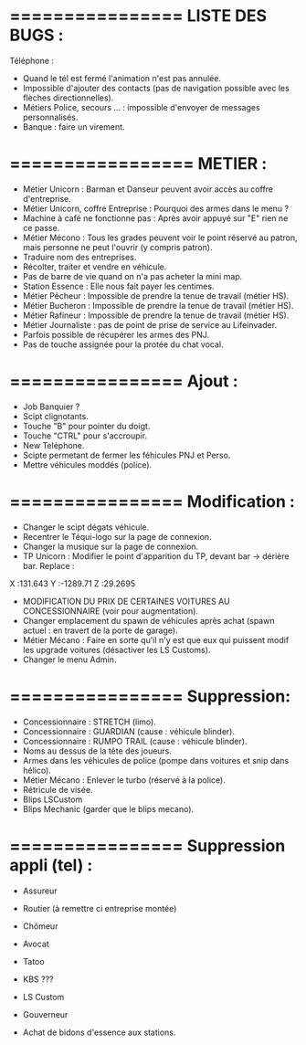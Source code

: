 ================
LISTE DES BUGS :
================
Téléphone :

- Quand le tél est fermé l'animation n'est pas annulée.
- Impossible d'ajouter des contacts (pas de navigation possible avec les flèches directionnelles).
- Métiers Police, secours ... : impossible d'envoyer de messages personnalisés.
- Banque : faire un virement.

=================
METIER :
================
- Métier Unicorn : Barman et Danseur peuvent avoir accès au coffre d'entreprise.
- Métier Unicorn, coffre Entreprise : Pourquoi des armes dans le menu ?
- Machine à café ne fonctionne pas : Après avoir appuyé sur "E" rien ne ce passe.
- Métier Mécono : Tous les grades peuvent voir le point réservé au patron, mais personne ne peut l'ouvrir (y compris patron).
- Traduire nom des entreprises.
- Récolter, traiter et vendre en véhicule.
- Pas de barre de vie quand on n'a pas acheter la mini map.
- Station Essence : Elle nous fait payer les centimes.
- Métier Pêcheur : Impossible de prendre la tenue de travail (métier HS).
- Métier Bucheron : Impossible de prendre la tenue de travail (métier HS).
- Métier Rafineur : Impossible de prendre la tenue de travail (métier HS).
- Métier Journaliste : pas de point de prise de service au Lifeinvader.
- Parfois possible de récupérer les armes des PNJ.
- Pas de touche assignée pour la protée du chat vocal.





================
Ajout :
================
- Job Banquier ?
- Scipt clignotants.
- Touche "B" pour pointer du doigt.
- Touche "CTRL" pour s'accroupir.
- New Teléphone.
- Scipte permetant de fermer les féhicules PNJ et Perso.
- Mettre véhicules moddés (police).






================
Modification :
================
- Changer le scipt dégats véhicule.
- Recentrer le Téqui-logo sur la page de connexion.
- Changer la musique sur la page de connexion.
- TP Unicorn : Modifier le point d'apparition du TP, devant bar -> dérière bar.
Replace :

X :131.643
Y :-1289.71
Z :29.2695
- MODIFICATION DU PRIX DE CERTAINES VOITURES AU CONCESSIONNAIRE (voir pour augmentation).
- Changer emplacement du spawn de véhicules après achat (spawn actuel : en travert de la porte de garage).
- Métier Mécano : Faire en sorte qu'il n'y est que eux qui puissent modif les upgrade voitures (désactiver les LS Customs).
- Changer le menu Admin.



================
Suppression:
================

- Concessionnaire : STRETCH (limo).
- Concessionnaire : GUARDIAN (cause : véhicule blinder).
- Concessionnaire : RUMPO TRAIL (cause : véhicule blinder).
- Noms au dessus de la tête des joueurs.
- Armes dans les véhicules de police (pompe dans voitures et snip dans hélico).
- Métier Mécano : Enlever le turbo (réservé à la police).
- Rétricule de visée.
- Blips LSCustom
- Blips Mechanic (garder que le blips mecano).


================
Suppression appli (tel) :
================
- Assureur
- Routier (à remettre ci entreprise montée)
- Chômeur
- Avocat
- Tatoo
- KBS ???
- LS Custom
- Gouverneur

- Achat de bidons d'essence aux stations.
